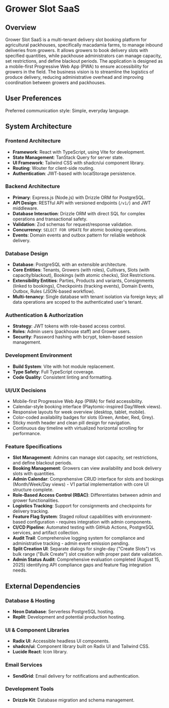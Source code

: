 # Grower Slot SaaS

## Overview
Grower Slot SaaS is a multi-tenant delivery slot booking platform for agricultural packhouses, specifically macadamia farms, to manage inbound deliveries from growers. It allows growers to book delivery slots with specified quantities, while packhouse administrators can manage capacity, set restrictions, and define blackout periods. The application is designed as a mobile-first Progressive Web App (PWA) to ensure accessibility for growers in the field. The business vision is to streamline the logistics of produce delivery, reducing administrative overhead and improving coordination between growers and packhouses.

## User Preferences
Preferred communication style: Simple, everyday language.

## System Architecture

### Frontend Architecture
- **Framework**: React with TypeScript, using Vite for development.
- **State Management**: TanStack Query for server state.
- **UI Framework**: Tailwind CSS with shadcn/ui component library.
- **Routing**: Wouter for client-side routing.
- **Authentication**: JWT-based with localStorage persistence.

### Backend Architecture
- **Primary**: Express.js (Node.js) with Drizzle ORM for PostgreSQL.
- **API Design**: RESTful API with versioned endpoints (`/v1/`) and JWT middleware.
- **Database Interaction**: Drizzle ORM with direct SQL for complex operations and transactional safety.
- **Validation**: Zod schemas for request/response validation.
- **Concurrency**: `SELECT FOR UPDATE` for atomic booking operations.
- **Events**: Domain events and outbox pattern for reliable webhook delivery.

### Database Design
- **Database**: PostgreSQL with an extensible architecture.
- **Core Entities**: Tenants, Growers (with roles), Cultivars, Slots (with capacity/blackout), Bookings (with atomic checks), Slot Restrictions.
- **Extensibility Entities**: Parties, Products and variants, Consignments (linked to bookings), Checkpoints (tracking events), Domain Events, Outbox, Rules (JSON-based workflow).
- **Multi-tenancy**: Single database with tenant isolation via foreign keys; all data operations are scoped to the authenticated user's tenant.

### Authentication & Authorization
- **Strategy**: JWT tokens with role-based access control.
- **Roles**: Admin users (packhouse staff) and Grower users.
- **Security**: Password hashing with bcrypt, token-based session management.

### Development Environment
- **Build System**: Vite with hot module replacement.
- **Type Safety**: Full TypeScript coverage.
- **Code Quality**: Consistent linting and formatting.

### UI/UX Decisions
- Mobile-first Progressive Web App (PWA) for field accessibility.
- Calendar-style booking interface (Playtomic-inspired Day/Week views).
- Responsive layouts for week overview (desktop, tablet, mobile).
- Color-coded availability badges for slots (Green, Amber, Red, Grey).
- Sticky month header and clean pill design for navigation.
- Continuous day timeline with virtualized horizontal scrolling for performance.

### Feature Specifications
- **Slot Management**: Admins can manage slot capacity, set restrictions, and define blackout periods.
- **Booking Management**: Growers can view availability and book delivery slots with quantities.
- **Admin Calendar**: Comprehensive CRUD interface for slots and bookings (Month/Week/Day views) - V1 partial implementation with core UI structure complete.
- **Role-Based Access Control (RBAC)**: Differentiates between admin and grower functionalities.
- **Logistics Tracking**: Support for consignments and checkpoints for delivery tracking.
- **Feature Flag System**: Staged rollout capabilities with environment-based configuration - requires integration with admin components.
- **CI/CD Pipeline**: Automated testing with GitHub Actions, PostgreSQL services, and artifact collection.
- **Audit Trail**: Comprehensive logging system for compliance and administrative tracking - admin event emission pending.
- **Split Creation UI**: Separate dialogs for single-day ("Create Slots") vs bulk range ("Bulk Create") slot creation with proper past date validation.
- **Admin Status Audit**: Comprehensive evaluation completed (August 15, 2025) identifying API compliance gaps and feature flag integration needs.

## External Dependencies

### Database & Hosting
- **Neon Database**: Serverless PostgreSQL hosting.
- **Replit**: Development and potential production hosting.

### UI & Component Libraries
- **Radix UI**: Accessible headless UI components.
- **shadcn/ui**: Component library built on Radix UI and Tailwind CSS.
- **Lucide React**: Icon library.

### Email Services
- **SendGrid**: Email delivery for notifications and authentication.

### Development Tools
- **Drizzle Kit**: Database migration and schema management.